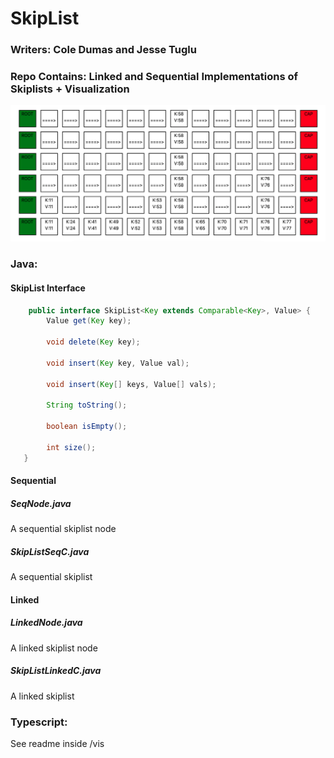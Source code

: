 # SkipList
### Writers: Cole Dumas and Jesse Tuglu
### Repo Contains: Linked and Sequential Implementations of Skiplists + Visualization
![alt text](https://github.com/jessetuglu/skiplist/blob/main/sl.png?raw=true)
### Java:
#### SkipList Interface
```java
    public interface SkipList<Key extends Comparable<Key>, Value> {
   	    Value get(Key key);

   	    void delete(Key key);

   	    void insert(Key key, Value val);

   	    void insert(Key[] keys, Value[] vals);

   	    String toString();

   	    boolean isEmpty();

   	    int size();
   }
```
#### Sequential
##### SeqNode.java
A sequential skiplist node
##### SkipListSeqC.java
A sequential skiplist
#### Linked
##### LinkedNode.java
A linked skiplist node
##### SkipListLinkedC.java
A linked skiplist
### Typescript:
See readme inside /vis
